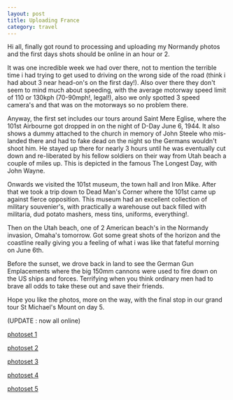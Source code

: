 ```yaml
---
layout: post
title: Uploading France
category: travel
---
```


Hi all, finally got round to processing and uploading my Normandy photos and the first days shots should be online in an hour or 2.

It was one incredible week we had over there, not to mention the terrible time i had trying to get used to driving on the wrong side of the road (think i had about 3 near head-on's on the first day!).  Also over there they don't seem to mind much about speeding, with the average motorway speed limit of 110 or 130kph (70-90mph!, legal!), also we only spotted 3 speed camera's and that was on the motorways so no problem there.

Anyway, the first set includes our tours around Saint Mere Eglise, where the 101st Airbourne got dropped in on the night of D-Day June 6, 1944.  It also shows a dummy attached to the church in memory of John Steele who mis-landed there and had to fake dead on the night so the Germans wouldn't shoot him.  He stayed up there for nearly 3 hours until he was eventually cut down and re-liberated by his fellow soldiers on their way from Utah beach a couple of miles up.  This is depicted in the famous The Longest Day, with John Wayne.

Onwards we visited the 101st museum, the town hall and Iron Mike.  After that we took a trip down to Dead Man's Corner where the 101st came up against fierce opposition.  This museum had an excellent collection of military souvenier's, with practically a warehouse out back filled with militaria, dud potato mashers, mess tins, uniforms, everything!.

Then on the Utah beach, one of 2 American beach's in the Normandy invasion, Omaha's tomorrow.  Got some great shots of the horizon and the coastline really giving you a feeling of what i was like that fateful morning on June 6th.

Before the sunset, we drove back in land to see the German Gun Emplacements where the big 150mm cannons were used to fire down on the US ships and forces.  Terrifying when you think ordinary men had to brave all odds to take these out and save their friends.

Hope you like the photos, more on the way, with the final stop in our grand tour St Michael's Mount on day 5.

(UPDATE : now all online)

<a title="first day" href="http://www.flickr.com/photos/indieflickr/sets/72157594223873990">photoset 1</a>

<a title="second day" href="http://www.flickr.com/photos/indieflickr/sets/72157594225387255"> photoset 2</a>

<a title="third day" href="http://www.flickr.com/photos/indieflickr/sets/72157594226945502/"> photoset 3</a>

<a title="fourth day" href="http://www.flickr.com/photos/indieflickr/sets/72157594331726826/"> photoset 4</a>

<a title="fifth day" href="http://www.flickr.com/photos/indieflickr/sets/72157594331460292/"> photoset 5</a>
